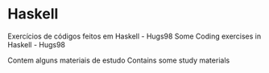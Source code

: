 # Haskell
Exercícios de códigos feitos em Haskell - Hugs98
Some Coding exercises in Haskell - Hugs98

Contem alguns materiais de estudo 
Contains some study materials
